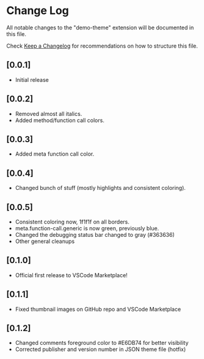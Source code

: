 # Change Log

All notable changes to the "demo-theme" extension will be documented in this file.

Check [Keep a Changelog](http://keepachangelog.com/) for recommendations on how to structure this file.

## [0.0.1]

- Initial release

## [0.0.2]

- Removed almost all italics.
- Added method/function call colors.

## [0.0.3]

- Added meta function call color.

## [0.0.4]

- Changed bunch of stuff (mostly highlights and consistent coloring).

## [0.0.5]

- Consistent coloring now, 1f1f1f on all borders.
- meta.function-call.generic is now green, previously blue.
- Changed the debugging status bar changed to gray (#363636)
- Other general cleanups

## [0.1.0]

- Official first release to VSCode Marketplace!

## [0.1.1]

- Fixed thumbnail images on GitHub repo and VSCode Marketplace

## [0.1.2]

- Changed comments foreground color to #E6DB74 for better visibility
- Corrected publisher and version number in JSON theme file (hotfix)
